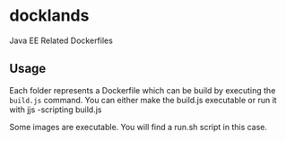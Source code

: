# docklands
Java EE Related Dockerfiles

## Usage

Each folder represents a Dockerfile which can be build by executing the `build.js` command.
You can either make the build.js executable or run it with jjs -scripting build.js

Some images are executable. You will find a run.sh script in this case.
